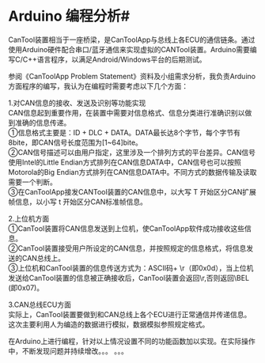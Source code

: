 # Arduino 编程分析#


CanTool装置相当于一座桥梁，是CanToolApp与总线上各ECU的通信链条。通过使用Arduino硬件配合串口/蓝牙通信来实现虚拟的CANTool装置。Arduino需要编写C/C++语言程序，以满足Android/Windows平台的后期测试。

参阅《CanToolApp Problem Statement》资料及小组需求分析，我负责Arduino方面程序的编写，我认为在编程时需要考虑以下几个方面：

1.对CAN信息的接收、发送及识别等功能实现<br/>
CAN信息起到重要作用，在装置中需要对信息格式、信息分类进行准确识别以做到准确的信息传递。<br/>
①信息格式主要是：ID + DLC + DATA。DATA最长达8个字节，每个字节有8bite，即CAN信号长度范围为[1~64]bite。<br/>
②CAN信号描述可以由用户指定，这里涉及一个排列方式的平台差异。CAN信号使用Intel的Little Endian方式排列在CAN信息DATA中，CAN信号也可以按照Motorola的Big Endian方式排列在CAN信息DATA中。不同方式的数据传输及读取需要一个判断。<br/>
③在CanToolApp接发CANTool装置的CAN信息中，以大写 T 开始区分CAN扩展帧信息，以小写 t 开始区分CAN标准帧信息。

2.上位机方面<br/>
①CanTool装置将CAN信息发送到上位机，使CanToolApp软件成功接收这些信息。<br/>
②CanTool装置接受用户所设定的CAN信息，并按照规定的信息格式，将信息发送的CAN总线上。<br/>
③上位机和CanTool装置的信息传送方式为：ASCII码+ \r（即0x0d），当上位机发送给CanTool装置的信息被正确接收后，CanTool装置会返回\r,否则返回\BEL (即0x07)。

3.CAN总线ECU方面<br/>
实际上，CanTool装置要做到和CAN总线上各个ECU进行正常通信并传递信息。这次主要利用人为编造的数据进行模拟，数据模拟参照规定格式。

在Arduino上进行编程，针对以上情况设置不同的功能函数加以实现。在实际操作中，不断发现问题并持续增改。。。 。。。
